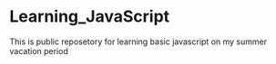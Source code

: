 # Learning_JavaScript
This is public reposetory for learning basic javascript on my summer vacation period
